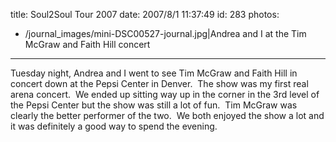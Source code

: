 title: Soul2Soul Tour 2007
date: 2007/8/1 11:37:49
id: 283
photos:
- /journal_images/mini-DSC00527-journal.jpg|Andrea and I at the Tim McGraw and Faith Hill concert
---
Tuesday night, Andrea and I went to see Tim McGraw and Faith Hill in concert down at the Pepsi Center in Denver.  The show was my first real arena concert.  We ended up sitting way up in the corner in the 3rd level of the Pepsi Center but the show was still a lot of fun.  Tim McGraw was clearly the better performer of the two.  We both enjoyed the show a lot and it was definitely a good way to spend the evening.